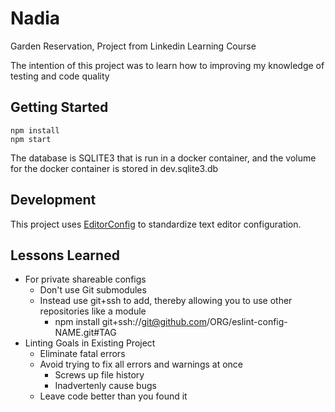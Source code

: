 # Nadia

Garden Reservation, Project from Linkedin Learning Course

The intention of this project was to learn how to improving my knowledge of testing and code quality

## Getting Started

```
npm install
npm start
```

The database is SQLITE3 that is run in a docker container, and the volume for the docker container is stored in dev.sqlite3.db

## Development

This project uses [EditorConfig](https://editorconfig.org) to standardize
text editor configuration.

## Lessons Learned

- For private shareable configs
  - Don't use Git submodules
  - Instead use git+ssh to add, thereby allowing you to use other repositories like a module
    - npm install git+ssh://git@github.com/ORG/eslint-config-NAME.git#TAG
- Linting Goals in Existing Project
  - Eliminate fatal errors
  - Avoid trying to fix all errors and warnings at once
    - Screws up file history
    - Inadvertenly cause bugs
  - Leave code better than you found it
